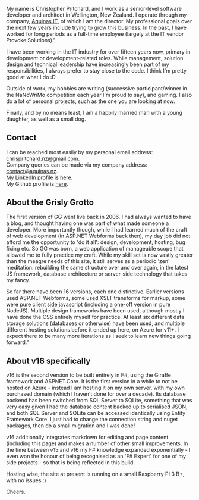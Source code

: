 ﻿My name is Christopher Pritchard, and I work as a senior-level software developer and architect in Wellington, New Zealand. 
I operate through my company, [Aquinas IT](https://aquinas.nz), of which I am the director. My professional goals over the next few years include trying to grow this business.
In the past, I have worked for long periods as a full-time employee (largely at the IT vendor Provoke Solutions)."

I have been working in the IT industry for over fifteen years now, primary in development or development-related roles. While management, solution design and technical leadership have increasingly been part of my responsibilities, I always prefer to stay close to the code. I think I'm pretty good at what I do :D

Outside of work, my hobbies are writing (successive participant/winner in the NaNoWriMo competition each year I'm proud to say), and gaming. I also do a lot of personal projects, such as the one you are looking at now.

Finally, and by no means least, I am a happily married man with a young daughter, as well as a small dog.

## Contact

I can be reached most easily by my personal email address: [chrispritchard.nz@gmail.com](mailto:chrispritchard.nz@gmail.com).<br/>
Company queries can be made via my company address: [contact@aquinas.nz](mailto:contact@aquinas.nz).<br/>
My LinkedIn profile is [here](https://nz.linkedin.com/pub/christopher-pritchard/a/9b6/a66).<br/>
My Github profile is [here](https://github.com/ChrisPritchard).

## About the Grisly Grotto

The first version of GG went live back in 2006. I had always wanted to have a blog, and thought having one was part of what made someone a developer.
More importantly though, while I had learned much of the craft of web development (in ASP.NET Webforms back then), my day job did not afford me the opportunity to 'do it all': design, development, hosting, bug fixing etc. 
So GG was born, a web application of manageable scope that allowed me to fully practice my craft. 
While my skill set is now vastly greater than the meagre needs of this site, it still serves as a periodic 'zen' meditation: rebuilding the same structure over and over again, in the latest JS framework, database architecture or server-side technology that takes my fancy.

So far there have been 16 versions, each one distinctive. Earlier versions used ASP.NET Webforms, some used XSLT transforms for markup, some were pure client side javascript (including a one-off version in pure NodeJS). 
Multiple design frameworks have been used, although mostly I have done the CSS entirely myself for practice. At least six different data storage solutions (databases or otherwise) have been used, and multiple different hosting solutions before it ended up here, on Azure for v11+. 
I expect there to be many more iterations as I seek to learn new things going forward."

## About v16 specifically

v16 is the second version to be built entirely in F#, using the Giraffe framework and ASPNET.Core. It is the first version in a while to not be hosted on Azure - instead I am hosting it on my own server, with my own purchased domain (which I haven't done for over a decade). Its database backend has been switched from SQL Server to SQLite, something that was very easy given I had the database content backed up to serialised JSON, and both SQL Server and SQLite can be accessed identically using Entity Framework Core. I just had to change the connection string and nuget packages, then do a small migration and I was done!

v16 additionally integrates markdown for editing and page content (including this page) and makes a number of other small improvements. In the time between v15 and v16 my F# knowledge expanded exponentially - I even won the honour of being recognised as an 'F# Expert' for one of my side projects - so that is being reflected in this build.

Hosting wise, the site at present is running on a small Raspberry PI 3 B+, with no issues :)

Cheers.
